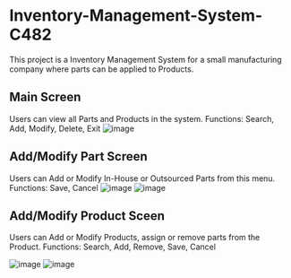# Inventory-Management-System-C482
This project is a Inventory Management System for a small manufacturing company where parts can be applied to Products.

## Main Screen
Users can view all Parts and Products in the system. Functions: Search, Add, Modify, Delete, Exit
![image](https://user-images.githubusercontent.com/25397021/218291629-ad3a6b32-16a7-4afa-b6aa-860351d3a509.png)

## Add/Modify Part Screen
Users can Add or Modify In-House or Outsourced Parts from this menu. Functions: Save, Cancel
![image](https://user-images.githubusercontent.com/25397021/218291754-32f40dc3-1e1f-40ea-935a-b5ec82cf6ba1.png)
![image](https://user-images.githubusercontent.com/25397021/218291767-8882e35d-3cec-4d7c-bef9-fe911f46eb47.png)

## Add/Modify Product Sceen
Users can Add or Modify Products, assign or remove parts from the Product. Functions: Search, Add, Remove, Save, Cancel

![image](https://user-images.githubusercontent.com/25397021/218291843-214cc189-8f62-4cc3-9d0b-055943fabb12.png)
![image](https://user-images.githubusercontent.com/25397021/218291858-2d1c2291-761c-4c9b-b5a4-2bb101f7ccaf.png)

